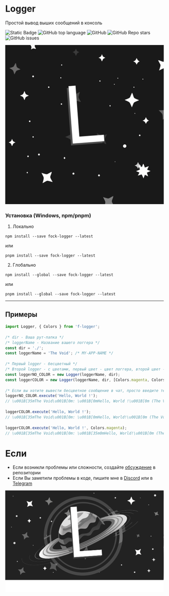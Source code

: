 # Logger

Простой вывод выших сообщений в консоль

![Static Badge](https://img.shields.io/badge/fockusty-logger-logger)
![GitHub top language](https://img.shields.io/github/languages/top/fockusty/logger)
![GitHub](https://img.shields.io/github/license/fockusty/logger)
![GitHub Repo stars](https://img.shields.io/github/stars/fockusty/logger)
![GitHub issues](https://img.shields.io/github/issues/fockusty/logger)

![Logotype](./assets/logger.logo.svg)

### Установка (Windows, npm/pnpm)

1. Локально
```
npm install --save fock-logger --latest
```

или

```
pnpm install --save fock-logger --latest
```

2. Глобально
```
npm install --global --save fock-logger --latest
```

или

```
pnpm install --global --save fock-logger --latest
```

<hr>

## Примеры

```ts
import Logger, { Colors } from 'f-logger';

/* dir - Ваша рут-папка */
/* loggerName - Название вашего логгера */
const dir = './';
const loggerName = 'The Void'; /* MY-APP-NAME */

/* Первый logger - бесцветный */
/* Второй logger - с цветами, первый цвет - цвет логгера, второй цвет - цвет сообщения */
const loggerNO_COLOR = new Logger(loggerName, dir);
const loggerCOLOR = new Logger(loggerName, dir, [Colors.magenta, Colors.reset]);

/* Если вы хотите вывести бесцветное сообщение в чат, просто введите текст */
loggerNO_COLOR.execute('Hello, World !');
// \u001B[35mThe Void\u001B[0m: \u001B[0mHello, World !\u001B[0m (The Void: Hello, World!)

loggerCOLOR.execute('Hello, World !');
// \u001B[35mThe Void\u001B[0m: \u001B[0mHello, World!\u001B[0m (The Void: Hello, World!)

loggerCOLOR.execute('Hello, World !', Colors.magenta);
// \u001B[35mThe Void\u001B[0m: \u001B[35m0mHello, World!\u001B[0m (The Void: Hello, World!)
```

# Если
- Если возникли проблемы или сложности, создайте [обсуждение](https://github.com/fockusty/logger/issues/new/choose) в репозитории
- Если Вы заметили проблемы в коде, пишите мне в [Discord](https://discord.gg/5MJrRjzPec) или в [Telegram](https://t.me/FOCKUSTY)

<div align="center">
    <img src="./assets/logger.banner.svg" alt="banner">
</div>